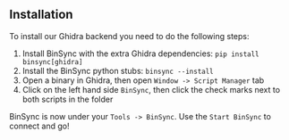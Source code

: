 ## Installation
To install our Ghidra backend you need to do the following steps:
1. Install BinSync with the extra Ghidra dependencies: `pip install binsync[ghidra]`
2. Install the BinSync python stubs: `binsync --install`
3. Open a binary in Ghidra, then open `Window -> Script Manager` tab
4. Click on the left hand side `BinSync`, then click the check marks next to both scripts in the folder

BinSync is now under your `Tools -> BinSync`. Use the `Start BinSync` to connect and go!